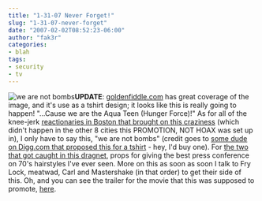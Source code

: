 ```yaml
---
title: "1-31-07 Never Forget!"
slug: "1-31-07-never-forget"
date: "2007-02-02T08:52:23-06:00"
author: "fak3r"
categories:
- blah
tags:
- security
- tv
---
```


![we are not bombs](http://fak3r.com/wp-content/uploads/2007/02/notbombsir3th.jpg)**UPDATE**: [goldenfiddle.com](http://goldenfiddle.com/node/6699) has great coverage of the image, and it's use as a tshirt design; it looks like this is really going to happen!
"...Cause we are the Aqua Teen (Hunger Force)!"  As for all of the knee-jerk [reactionaries in Boston that brought on this craziness](http://www.cnn.com/2007/US/02/02/boston.scare.ap/index.html) (which didn't happen in the other 8 cities this PROMOTION, NOT HOAX was set up in), I only have to say this, "we are not bombs" (credit goes to [some dude on Digg.com that proposed this for a tshirt](http://digg.com/world_news/pic_of_Aqua_Teen_terrorists_laughing_in_court#c5038630) - hey, I'd buy one).  For [the two that got caught in this dragnet](http://www.cnn.com/2007/US/02/01/boston.bombscare/), props for giving the best press conference on 70's hairstyles I've ever seen.  More on this as soon as soon I talk to Fry Lock, meatwad, Carl and Mastershake (in that order) to get their side of this.  Oh, and you can see the trailer for the movie that this was supposed to promote, [here](http://www.adultswim.com/shows/athf/movie/).
